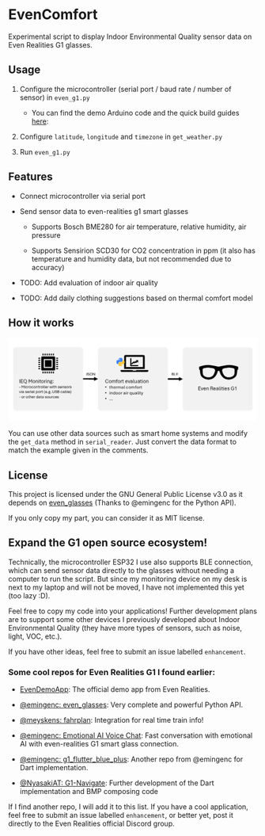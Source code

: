 # EvenComfort

Experimental script to display Indoor Environmental Quality sensor data on Even Realities G1 glasses.

## Usage

1. Configure the microcontroller (serial port / baud rate / number of sensor) in `even_g1.py`

    - You can find the demo Arduino code and the quick build guides [here](/microcontroller): 

2. Configure `latitude`, `longitude` and `timezone` in `get_weather.py`

3. Run `even_g1.py`

## Features

- Connect microcontroller via serial port

- Send sensor data to even-realities g1 smart glasses

    - Supports Bosch BME280 for air temperature, relative humidity, air pressure

    - Supports Sensirion SCD30 for CO2 concentration in ppm (it also has temperature and humidity data, but not recommended due to accuracy)

- TODO: Add evaluation of indoor air quality

- TODO: Add daily clothing suggestions based on thermal comfort model


## How it works

![Workflow.png](./pics/Workflow.png)

You can use other data sources such as smart home systems and modify the `get_data` method in `serial_reader`. Just convert the data format to match the example given in the comments.

## License

This project is licensed under the GNU General Public License v3.0 as it depends on [even_glasses](https://github.com/emingenc/even_glasses) (Thanks to @emingenc for the Python API).

If you only copy my part, you can consider it as MIT license.

## Expand the G1 open source ecosystem!

Technically, the microcontroller ESP32 I use also supports BLE connection, which can send sensor data directly to the glasses without needing a computer to run the script. But since my monitoring device on my desk is next to my laptop and will not be moved, I have not implemented this yet (too lazy :D).

Feel free to copy my code into your applications! Further development plans are to support some other devices I previously developed about Indoor Environmental Quality (they have more types of sensors, such as noise, light, VOC, etc.).

If you have other ideas, feel free to submit an issue labelled `enhancement`.

### Some cool repos for Even Realities G1 I found earlier:

- [EvenDemoApp](https://github.com/even-realities/EvenDemoApp): The official demo app from Even Realities.

- [@emingenc: even_glasses](https://github.com/emingenc/even_glasses): Very complete and powerful Python API.

- [@meyskens: fahrplan](https://github.com/meyskens/fahrplan): Integration for real time train info!

- [@emingenc: Emotional AI Voice Chat](https://github.com/emingenc/G1_voice_ai_assistant): Fast conversation with emotional AI with even-realities G1 smart glass connection.

- [@emingenc: g1_flutter_blue_plus](https://github.com/emingenc/g1_flutter_blue_plus): Another repo from @emingenc for Dart implementation.

- [@NyasakiAT: G1-Navigate](https://github.com/NyasakiAT/G1-Navigate): Further development of the Dart implementation and BMP composing code

If I find another repo, I will add it to this list. If you have a cool application, feel free to submit an issue labelled `enhancement`, or better yet, post it directly to the Even Realities official Discord group.